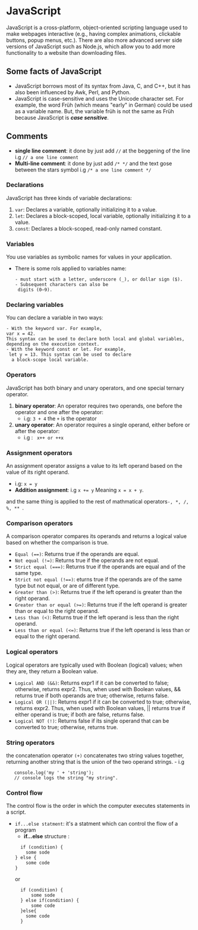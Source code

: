 # JavaScript
JavaScript is a cross-platform, object-oriented scripting language used to make webpages interactive (e.g., having complex animations, clickable buttons, popup menus, etc.).  There are also more advanced server side versions of JavaScript such as Node.js, which allow you to add more functionality to a website than downloading files.

## Some facts of JavaScript
  - JavaScript borrows most of its syntax from Java, C, and   C++, but it has also been influenced by Awk, Perl, and    Python.
  - JavaScript is case-sensitive and uses the Unicode character set. For example, the word Früh (which means "early" in German) could be used as a variable name.
  But, the variable früh is not the same as Früh because JavaScript is ***case sensitive***.

## Comments
  - **single line comment**: it done by just add ``` // ```
  at the beggening of the line i.g ``` // a one line comment ```  
  - **Multi-line comment**: it done by just add ``` /* */ ```
  and the text gose between the stars symbol i.g ```/* a one line comment */  ```    

### Declarations
  JavaScript has three kinds of variable declarations:

  1. ``` var ```: Declares a variable, optionally initializing it to a value.
  2. ``` let ```: Declares a block-scoped, local variable, optionally initializing it to a value.
  3. ``` const ```: Declares a block-scoped, read-only named constant.

### Variables
You use variables as symbolic names for values in your application.
 - There is some rols applied to variables name:
    ```
    - must start with a letter, underscore (_), or dollar sign ($).
    - Subsequent characters can also be
     digits (0–9). 
    ```

### Declaring variables
You can declare a variable in two ways:
  ```
  - With the keyword var. For example,
  var x = 42.
  This syntax can be used to declare both local and global variables, depending on the execution context.
  - With the keyword const or let. For example,
   let y = 13. This syntax can be used to declare
    a block-scope local variable.
  ```

### Operators
JavaScript has both binary and unary operators, and one special ternary operator.

 1. **binary operator**: An operator requires two operands, one before the operator and one after the operator:
    - i.g: ``` 3 + 4 ``` the ``` + ``` is the operator
 2. **unary operator**: An operator requires a single operand, either before or after the operator:
    - i.g : ``` x++ or ++x```

### Assignment operators
An assignment operator assigns a value to its left operand based on the value of its right operand. 
  - i.g: ``` x = y ```
  - **Addition assignment**: i.g ``` x += y ``` Meaning ```x = x + y```.

   and the same thing is applied to the rest of mathmatical operators```-, *, /, %, ** ```.

### Comparison operators
A comparison operator compares its operands and returns a logical value based on whether the comparison is true.
 - ```Equal (==)```: Returns true if the operands are equal.
 - ```Not equal (!=)```: Returns true if the operands are not equal.
 - ```Strict equal (===)```: Returns true if the operands are equal and of the same type.
 - ```Strict not equal (!==)```: eturns true if the operands are of the same type but not equal, or are of different type.
 - ```Greater than (>)```: Returns true if the left operand is greater than the right operand.
 - ```Greater than or equal (>=)```: Returns true if the left operand is greater than or equal to the right operand.
 - ```Less than (<)```: Returns true if the left operand is less than the right operand.
 - ```Less than or equal (<=)```: Returns true if the left operand is less than or equal to the right operand.

### Logical operators
 Logical operators are typically used with Boolean (logical) values; when they are, they return a Boolean value.
 - ```Logical AND (&&)```: Returns expr1 if it can be converted to false; otherwise, returns expr2. Thus, when used with Boolean values, && returns true if both operands are true; otherwise, returns false.
 - ```Logical OR (||)```: Returns expr1 if it can be converted to true; otherwise, returns expr2. Thus, when used with Boolean values, || returns true if either operand is true; if both are false, returns false.
 - ```Logical NOT (!)```: Returns false if its single operand that can be converted to true; otherwise, returns true.

### String operators
 the concatenation operator ```(+)``` concatenates two string values together, returning another string that is the union of the two operand strings.
    - i.g 
   ```
      console.log('my ' + 'string'); 
      // console logs the string "my string".
   ```
### Control flow
The control flow is the order in which the computer executes statements in a script.
- ```if...else statment```: it's a statment which can control the flow of a program
  - **if...else** structure :
  ```
    if (condition) {
      some sode
  } else {
      some code
  }
  ```
  or
  ```
    if (condition) {
        some sode
    } else if(condition) {
        some code
    }else{
      some code
    }
  ```